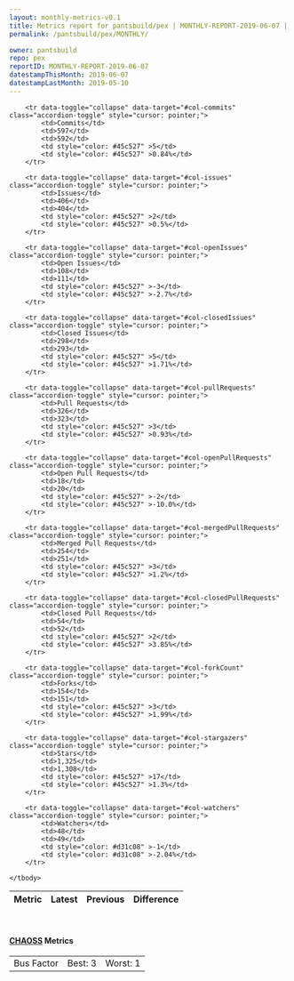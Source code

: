 ```yaml
---
layout: monthly-metrics-v0.1
title: Metrics report for pantsbuild/pex | MONTHLY-REPORT-2019-06-07 | 2019-06-07
permalink: /pantsbuild/pex/MONTHLY/

owner: pantsbuild
repo: pex
reportID: MONTHLY-REPORT-2019-06-07
datestampThisMonth: 2019-06-07
datestampLastMonth: 2019-05-10
---
```



<table class="table table-condensed" style="border-collapse:collapse;">
    <thead>
    <tr>
        <th>Metric</th>
        <th>Latest</th>
        <th>Previous</th>
        <th colspan="2" style="text-align: center;">Difference</th>
    </tr>
    </thead>
    <tbody>

        <tr data-toggle="collapse" data-target="#col-commits" class="accordion-toggle" style="cursor: pointer;">
            <td>Commits</td>
            <td>597</td>
            <td>592</td>
            <td style="color: #45c527" >5</td>
            <td style="color: #45c527" >0.84%</td>
        </tr>
        
        <tr data-toggle="collapse" data-target="#col-issues" class="accordion-toggle" style="cursor: pointer;">
            <td>Issues</td>
            <td>406</td>
            <td>404</td>
            <td style="color: #45c527" >2</td>
            <td style="color: #45c527" >0.5%</td>
        </tr>
        
        <tr data-toggle="collapse" data-target="#col-openIssues" class="accordion-toggle" style="cursor: pointer;">
            <td>Open Issues</td>
            <td>108</td>
            <td>111</td>
            <td style="color: #45c527" >-3</td>
            <td style="color: #45c527" >-2.7%</td>
        </tr>
        
        <tr data-toggle="collapse" data-target="#col-closedIssues" class="accordion-toggle" style="cursor: pointer;">
            <td>Closed Issues</td>
            <td>298</td>
            <td>293</td>
            <td style="color: #45c527" >5</td>
            <td style="color: #45c527" >1.71%</td>
        </tr>
        
        <tr data-toggle="collapse" data-target="#col-pullRequests" class="accordion-toggle" style="cursor: pointer;">
            <td>Pull Requests</td>
            <td>326</td>
            <td>323</td>
            <td style="color: #45c527" >3</td>
            <td style="color: #45c527" >0.93%</td>
        </tr>
        
        <tr data-toggle="collapse" data-target="#col-openPullRequests" class="accordion-toggle" style="cursor: pointer;">
            <td>Open Pull Requests</td>
            <td>18</td>
            <td>20</td>
            <td style="color: #45c527" >-2</td>
            <td style="color: #45c527" >-10.0%</td>
        </tr>
        
        <tr data-toggle="collapse" data-target="#col-mergedPullRequests" class="accordion-toggle" style="cursor: pointer;">
            <td>Merged Pull Requests</td>
            <td>254</td>
            <td>251</td>
            <td style="color: #45c527" >3</td>
            <td style="color: #45c527" >1.2%</td>
        </tr>
        
        <tr data-toggle="collapse" data-target="#col-closedPullRequests" class="accordion-toggle" style="cursor: pointer;">
            <td>Closed Pull Requests</td>
            <td>54</td>
            <td>52</td>
            <td style="color: #45c527" >2</td>
            <td style="color: #45c527" >3.85%</td>
        </tr>
        
        <tr data-toggle="collapse" data-target="#col-forkCount" class="accordion-toggle" style="cursor: pointer;">
            <td>Forks</td>
            <td>154</td>
            <td>151</td>
            <td style="color: #45c527" >3</td>
            <td style="color: #45c527" >1.99%</td>
        </tr>
        
        <tr data-toggle="collapse" data-target="#col-stargazers" class="accordion-toggle" style="cursor: pointer;">
            <td>Stars</td>
            <td>1,325</td>
            <td>1,308</td>
            <td style="color: #45c527" >17</td>
            <td style="color: #45c527" >1.3%</td>
        </tr>
        
        <tr data-toggle="collapse" data-target="#col-watchers" class="accordion-toggle" style="cursor: pointer;">
            <td>Watchers</td>
            <td>48</td>
            <td>49</td>
            <td style="color: #d31c08" >-1</td>
            <td style="color: #d31c08" >-2.04%</td>
        </tr>
        
    </tbody>
</table>
<br>
<h4><a target="_blank" href="https://chaoss.community/">CHAOSS</a> Metrics</h4>

<table class="table table-condensed" style="border-collapse:collapse;">
    <tbody>
        <td>Bus Factor</td>
        <td>Best: 3</td>
        <td>Worst: 1</td>
    </tbody>
</table>
